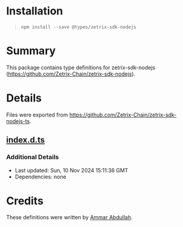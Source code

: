 # Installation

> `npm install --save @types/zetrix-sdk-nodejs`

# Summary

This package contains type definitions for zetrix-sdk-nodejs (https://github.com/Zetrix-Chain/zetrix-sdk-nodejs).

# Details

Files were exported from https://github.com/Zetrix-Chain/zetrix-sdk-nodejs-ts.

## [index.d.ts](https://github.com/Zetrix-Chain/zetrix-sdk-nodejs-ts/blob/main/index.d.ts)

### Additional Details

* Last updated: Sun, 10 Nov 2024 15:11:36 GMT
* Dependencies: none

# Credits

These definitions were written by [Ammar Abdullah](https://github.com/armmarov).
